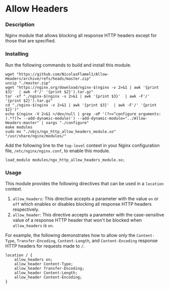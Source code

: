 # Allow Headers

### Description
Nginx module that allows blocking all response HTTP headers except for those that are specified.

### Installing
Run the following commands to build and install this module.
```
wget "https://github.com/NicolasFlamel1/Allow-Headers/archive/refs/heads/master.zip"
unzip "./master.zip"
wget "https://nginx.org/download/nginx-$(nginx -v 2>&1 | awk '{print $3}'  | awk -F'/' '{print $2}').tar.gz"
tar -xf "./nginx-$(nginx -v 2>&1 | awk '{print $3}'  | awk -F'/' '{print $2}').tar.gz"
cd "./nginx-$(nginx -v 2>&1 | awk '{print $3}'  | awk -F'/' '{print $2}')"
echo $(nginx -V 2>&1 >/dev/null | grep -oP '(?<=^configure arguments: ).*?(?= --add-dynamic-module)') --add-dynamic-module="../Allow-Headers-master" | xargs "./configure"
make modules
sudo mv "./objs/ngx_http_allow_headers_module.so" "/usr/share/nginx/modules/"
```

Add the following line to the `top-level` context in your Nginx configuration file, `/etc/nginx/nginx.conf`, to enable this module.
```
load_module modules/ngx_http_allow_headers_module.so;
```

### Usage
This module provides the following directives that can be used in a `location` context.
1. `allow_headers`: This directive accepts a parameter with the value `on` or `off` which enables or disables blocking all response HTTP headers respectively. 
2. `allow_header`: This directive accepts a parameter with the case-sensitive value of a response HTTP header that won't be blocked when `allow_headers` is `on`.

For example, the following demonstrates how to allow only the `Content-Type`, `Transfer-Encoding`, `Content-Length`, and `Content-Encoding` response HTTP headers for requests made to `/`.
```
location / {
	allow_headers on;
	allow_header Content-Type;
	allow_header Transfer-Encoding;
	allow_header Content-Length;
	allow_header Content-Encoding;
}
```
